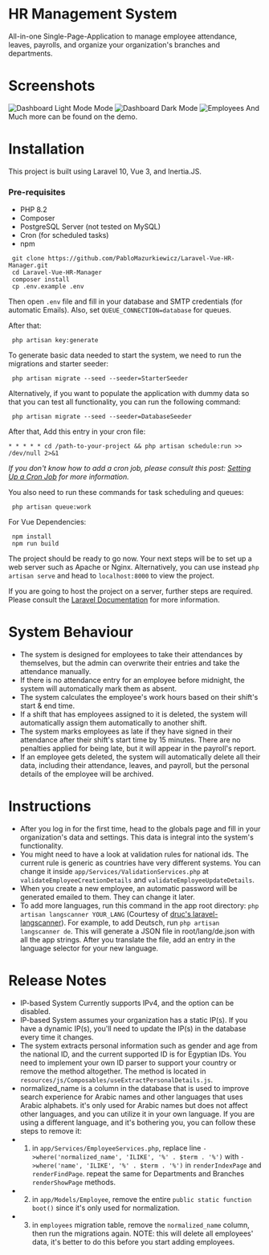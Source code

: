 # HR Management System
All-in-one Single-Page-Application to manage employee attendance, leaves, payrolls,
and organize your organization's branches and departments.

# Screenshots
![Dashboard Light Mode Mode](https://i.imgur.com/bGqyqHi.png)
![Dashboard Dark Mode](https://i.imgur.com/XxImPfa.png)
![Employees](https://i.imgur.com/F2yxXUN.png)
And Much more can be found on the demo.
# Installation
This project is built using Laravel 10, Vue 3, and Inertia.JS. 

### Pre-requisites
- PHP 8.2
- Composer
- PostgreSQL Server (not tested on MySQL)
- Cron (for scheduled tasks)
- npm

```
 git clone https://github.com/PabloMazurkiewicz/Laravel-Vue-HR-Manager.git
 cd Laravel-Vue-HR-Manager
 composer install
 cp .env.example .env 
 ```
Then open `.env` file and fill in your database and SMTP credentials (for automatic Emails). 
Also, set `QUEUE_CONNECTION=database` for queues.

After that:
```
 php artisan key:generate
 ```
To generate basic data needed to start the system, we need to run the migrations and starter seeder:
```
 php artisan migrate --seed --seeder=StarterSeeder
```
Alternatively, if you want to populate the application with dummy data so that you can test all functionality, you can run the following command:
```
 php artisan migrate --seed --seeder=DatabaseSeeder
```

After that, Add this entry in your cron file:
```
* * * * * cd /path-to-your-project && php artisan schedule:run >> /dev/null 2>&1
```
_If you don't know how to add a cron job, please consult this post: 
[Setting Up a Cron Job](https://phoenixnap.com/kb/set-up-cron-job-linux#setting-up-a-cron-job) for more information._

You also need to run these commands for task scheduling and queues:
```
 php artisan queue:work
```


For Vue Dependencies:
```
 npm install
 npm run build
```
The project should be ready to go now. Your next steps will be to set up a web server such as Apache or Nginx.
Alternatively, you can use instead `php artisan serve` and head to `localhost:8000` to view the project.

If you are going to host the project on a server, further steps are required. Please consult the [Laravel Documentation](https://laravel.com/docs/8.x/deployment) for more information.

# System Behaviour
- The system is designed for employees to take their attendances by themselves, but the admin can overwrite their entries and take the attendance manually.
- If there is no attendance entry for an employee before midnight, the system will automatically mark them as absent.
- The system calculates the employee's work hours based on their shift's start & end time.
- If a shift that has employees assigned to it is deleted, the system will automatically assign them automatically to another shift.
- The system marks employees as late if they have signed in their attendance after their shift's start time by 15 minutes. There are no penalties applied for being late, but it will appear in the payroll's report.
- If an employee gets deleted, the system will automatically delete all their data, including their attendance, leaves, and payroll, but the personal details of the employee will be archived.

# Instructions
- After you log in for the first time, head to the globals page and fill in your organization's data and settings. This data is integral into the system's functionality.
- You might need to have a look at validation rules for national ids. The current rule is generic as countries have very different systems. You can change it inside `app/Services/ValidationServices.php` at `validateEmployeeCreationDetails` and `validateEmployeeUpdateDetails`.
- When you create a new employee, an automatic password will be generated emailed to them. They can change it later.
- To add more languages, run this command in the app root directory: `php artisan langscanner YOUR_LANG` (Courtesy of [druc's laravel-langscanner](https://github.com/druc/laravel-langscanner)). For example, to add Deutsch, run `php artisan langscanner de`. This will generate a JSON file in root/lang/de.json with all the app strings. After you translate the file, add an entry in the language selector for your new language.


# Release Notes
- IP-based System Currently supports IPv4, and the option can be disabled.
- IP-based System assumes your organization has a static IP(s). If you have a dynamic IP(s), you'll need to update the IP(s) in the database every time it changes.
- The system extracts personal information such as gender and age from the national ID, and the current supported ID is for Egyptian IDs. You need to implement your own ID parser to support your country or remove the method altogether. The method is located in `resources/js/Composables/useExtractPersonalDetails.js`.
- normalized_name is a column in the database that is used to improve search experience for Arabic names and other languages that uses Arabic alphabets. it's only used for Arabic names but does not affect other languages, and you can utilize it in your own language. If you are using a different language, and it's bothering you, you can follow these steps to remove it:
- 1. in `app/Services/EmployeeServices.php`, replace line `->where('normalized_name', 'ILIKE', '%' . $term . '%')` with `->where('name', 'ILIKE', '%' . $term . '%')` in `renderIndexPage` and `renderFindPage`. repeat the same for Departments and Branches `renderShowPage` methods.
- 2. in `app/Models/Employee`, remove the entire `public static function boot()` since it's only used for normalization.
- 3. in `employees` migration table, remove the `normalized_name` column, then run the migrations again. NOTE: this will delete all employees' data, it's better to do this before you start adding employees.
